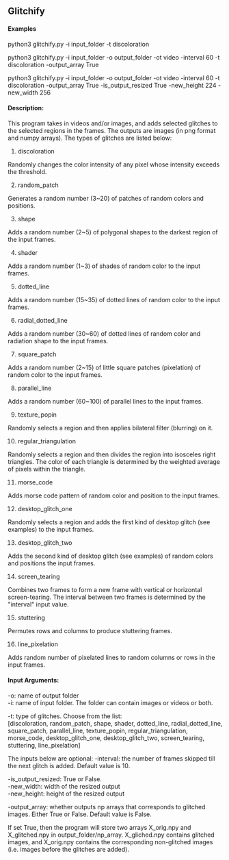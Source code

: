 ## Glitchify

#### Examples

python3 glitchify.py -i input_folder -t discoloration

python3 glitchify.py  -i input_folder -o output_folder -ot video  -interval 60 -t discoloration -output_array True

python3 glitchify.py  -i input_folder -o output_folder -ot video  -interval 60 -t discoloration -output_array True -is_output_resized True -new_height 224 -new_width 256


#### Description:

This program takes in videos and/or images, and adds selected glitches to the selected regions in the frames. The outputs are images (in png format and numpy arrays). The types of glitches are listed below:

1. discoloration

Randomly changes the color intensity of any pixel whose intensity exceeds the threshold.

2. random_patch

Generates a random number (3~20) of patches of random colors and positions.

3. shape

Adds a random number (2~5) of polygonal shapes to the darkest region of the input frames.


4. shader

Adds a random number (1~3) of shades of random color to the input frames.

5. dotted_line

Adds a random number (15~35) of dotted lines of random color to the input frames.

6. radial_dotted_line

Adds a random number (30~60) of dotted lines of random color and radiation shape to the input frames.

7. square_patch

Adds a random number (2~15) of little square patches (pixelation) of random color to the input frames.

8. parallel_line

Adds a random number (60~100) of parallel lines to the input frames.

9. texture_popin

Randomly selects a region and then applies bilateral filter (blurring) on it.


10. regular_triangulation

Randomly selects a region and then divides the region into isosceles right triangles. The color of each triangle is determined by the weighted average of pixels within the triangle.

11. morse_code

Adds morse code pattern of random color and position to the input frames.


12. desktop_glitch_one

Randomly selects a region and adds the first kind of desktop glitch (see examples) to the input frames.


13. desktop_glitch_two

Adds the second kind of desktop glitch (see examples) of random colors and positions the input frames.

14. screen_tearing

Combines two frames to form a new frame with vertical or horizontal screen-tearing. The interval between two frames is determined by the "interval" input value.

15. stuttering

Permutes rows and columns to produce stuttering frames.

16. line_pixelation

Adds random number of pixelated lines to random columns or rows in the input frames.


#### Input Arguments:

-o: name of output folder\
-i: name of input folder. The folder can contain images or videos or both.

-t: type of glitches.  Choose from the list: \
[discoloration, random_patch, shape, shader, dotted_line, radial_dotted_line, square_patch, parallel_line, texture_popin, regular_triangulation, morse_code, desktop_glitch_one, desktop_glitch_two, screen_tearing, stuttering, line_pixelation]


The inputs below are optional:
-interval: the number of frames skipped till the next glitch is added. Default value is 10.

-is_output_resized: True or False.\
-new_width: width of the resized output\
-new_height: height of the resized output

-output_array: whether outputs np arrays that corresponds to glitched images. Either True or False. Default value is False. 

If set True, then the program will store two arrays X_orig.npy and X_glitched.npy in output_folder/np_array. X_gliched.npy contains glitched images, and X_orig.npy contains the corresponding non-glitched images (i.e. images before the glitches are added).






